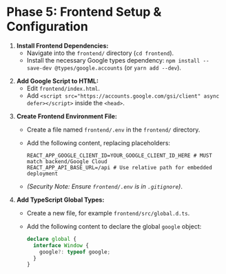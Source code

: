 # Phase 5: Frontend Setup & Configuration

1. **Install Frontend Dependencies:**
    * Navigate into the `frontend/` directory (`cd frontend`).
    * Install the necessary Google types dependency: `npm install --save-dev @types/google.accounts` (or `yarn add --dev`).
<!-- STOP: Please review and approve before proceeding to the next step. -->

2. **Add Google Script to HTML:**
    * Edit `frontend/index.html`.
    * Add `<script src="https://accounts.google.com/gsi/client" async defer></script>` inside the `<head>`.
<!-- STOP: Please review and approve before proceeding to the next step. -->

3. **Create Frontend Environment File:**
    * Create a file named `frontend/.env` in the `frontend/` directory.
    * Add the following content, replacing placeholders:

        ```dotenv
        REACT_APP_GOOGLE_CLIENT_ID=YOUR_GOOGLE_CLIENT_ID_HERE # MUST match backend/Google Cloud
        REACT_APP_API_BASE_URL=/api # Use relative path for embedded deployment
        ```

    * *(Security Note: Ensure `frontend/.env` is in `.gitignore`)*.
<!-- STOP: Please review and approve before proceeding to the next step. -->

4. **Add TypeScript Global Types:**
    * Create a new file, for example `frontend/src/global.d.ts`.
    * Add the following content to declare the global `google` object:

        ```typescript
        declare global {
          interface Window {
            google?: typeof google;
          }
        }
        ```
<!-- STOP: Please review and approve before proceeding to the next step. -->
